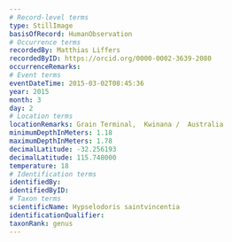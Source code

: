 ```yaml
---
# Record-level terms
type: StillImage
basisOfRecord: HumanObservation
# Occurrence terms
recordedBy: Matthias Liffers
recordedByID: https://orcid.org/0000-0002-3639-2080
occurrenceRemarks: 
# Event terms
eventDateTime: 2015-03-02T08:45:36
year: 2015
month: 3
day: 2
# Location terms
locationRemarks: Grain Terminal,  Kwinana /  Australia
minimumDepthInMeters: 1.18
maximumDepthInMeters: 1.78
decimalLatitude: -32.256193
decimalLatitude: 115.748000
temperature: 18
# Identification terms
identifiedBy: 
identifiedByID: 
# Taxon terms
scientificName: Hypselodoris saintvincentia
identificationQualifier: 
taxonRank: genus
---
```

